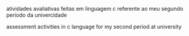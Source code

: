 atividades avaliativas feitas em linguagem c referente ao meu segundo periodo da univercidade 



assessment activities in c language for my second period at university 

